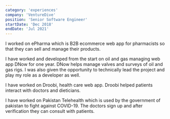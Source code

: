 ```yaml
---
category: 'experiences'
company: 'VentureDive'
position: 'Senior Software Engineer'
startDate: 'Dec 2018'
endDate: 'Jul 2021'
---
```


I worked on ePharma which is B2B ecommerce web app for pharmacists so that they can sell and manage their products.

I have worked and developed from the start on oil and gas managing web app DNow for one year. DNow helps manage valves and surveys of oil and gas rigs. I was also given the opportunity to technically lead the project and play my role as a developer as well.

I have worked on Droobi, health care web app. Droobi helped patients interact with doctors and dieticians.

I have worked on Pakistan Telehealth which is used by the government of pakistan to fight against COVID-19. The doctors sign up and after verification they can consult with patients.
